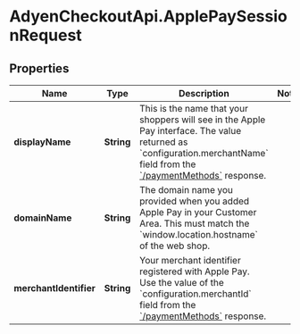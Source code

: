 # AdyenCheckoutApi.ApplePaySessionRequest

## Properties

Name | Type | Description | Notes
------------ | ------------- | ------------- | -------------
**displayName** | **String** | This is the name that your shoppers will see in the Apple Pay interface.  The value returned as &#x60;configuration.merchantName&#x60; field from the [&#x60;/paymentMethods&#x60;](https://docs.adyen.com/api-explorer/#/CheckoutService/latest/post/paymentMethods) response. | 
**domainName** | **String** | The domain name you provided when you added Apple Pay in your Customer Area.  This must match the &#x60;window.location.hostname&#x60; of the web shop. | 
**merchantIdentifier** | **String** | Your merchant identifier registered with Apple Pay.  Use the value of the &#x60;configuration.merchantId&#x60; field from the [&#x60;/paymentMethods&#x60;](https://docs.adyen.com/api-explorer/#/CheckoutService/latest/post/paymentMethods) response. | 


